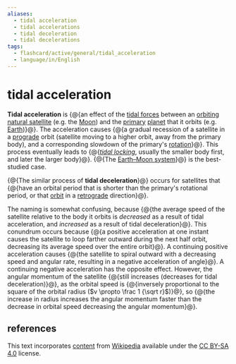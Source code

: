 ```yaml
---
aliases:
  - tidal acceleration
  - tidal accelerations
  - tidal deceleration
  - tidal decelerations
tags:
  - flashcard/active/general/tidal_acceleration
  - language/in/English
---
```


# tidal acceleration

__Tidal acceleration__ is {@{an effect of the [tidal forces](tidal%20force.md) between an [orbiting](orbit.md) [natural satellite](natural%20satellite.md) (e.g. the [Moon](Moon.md)) and the [primary](primary%20body.md) [planet](planet.md) that it orbits (e.g. [Earth](Earth.md))}@}. The acceleration causes {@{a gradual recession of a satellite in a [prograde](retrograde%20and%20prograde%20motion.md) orbit (satellite moving to a higher orbit, away from the primary body), and a corresponding slowdown of the primary's [rotation](rotation.md)}@}. This process eventually leads to {@{[_tidal locking_](tidal%20locking.md), usually the smaller body first, and later the larger body}@}. {@{The [Earth–Moon system](orbit%20of%20the%20Moon.md)}@} is the best-studied case. <!--SR:!2025-07-16,274,330!2025-03-31,158,270!2025-03-19,175,310!2025-03-30,173,310-->

{@{The similar process of __tidal deceleration__}@} occurs for satellites that {@{have an orbital period that is shorter than the primary's rotational period, or that [orbit](orbit.md) in a [retrograde](retrograde%20and%20prograde%20motion.md) direction}@}. <!--SR:!2025-04-29,203,310!2025-02-15,151,310-->

The naming is somewhat confusing, because {@{the average speed of the satellite relative to the body it orbits is _decreased_ as a result of tidal acceleration, and _increased_ as a result of tidal deceleration}@}. This conundrum occurs because {@{a positive acceleration at one instant causes the satellite to loop farther outward during the next half orbit, decreasing its average speed over the entire orbit}@}. A continuing positive acceleration causes {@{the satellite to spiral outward with a decreasing speed and angular rate, resulting in a negative acceleration of angle}@}. A continuing negative acceleration has the opposite effect. However, the angular momentum of the satellite {@{still increases (decreases for tidal deceleration)}@}, as the orbital speed is {@{inversely proportional to the square of the orbital radius ($v \propto \frac 1 {\sqrt r}$)}@}, so {@{the increase in radius increases the angular momentum faster than the decrease in orbital speed decreasing the angular momentum}@}. <!--SR:!2025-04-22,201,310!2025-02-02,129,290!2025-08-16,249,270!2025-04-14,198,310!2025-02-05,133,290!2025-02-28,153,310-->

## references

This text incorporates [content](https://en.wikipedia.org/wiki/tidal_acceleration) from [Wikipedia](Wikipedia.md) available under the [CC BY-SA 4.0](https://creativecommons.org/licenses/by-sa/4.0/) license.
